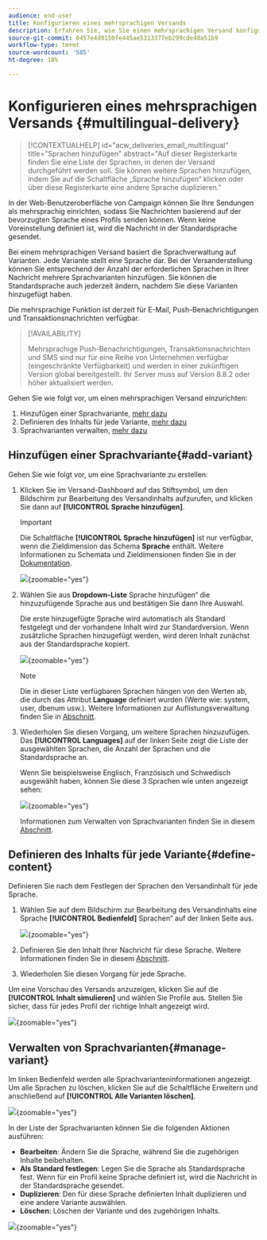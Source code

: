 ```yaml
---
audience: end-user
title: Konfigurieren eines mehrsprachigen Versands
description: Erfahren Sie, wie Sie einen mehrsprachigen Versand konfigurieren
source-git-commit: 0457e4d0150fe445ae5313377eb299cde40a51b9
workflow-type: tm+mt
source-wordcount: '585'
ht-degree: 18%

---
```


# Konfigurieren eines mehrsprachigen Versands {#multilingual-delivery}

>[!CONTEXTUALHELP]
>id="acw_deliveries_email_multilingual"
>title="Sprachen hinzufügen"
>abstract="Auf dieser Registerkarte finden Sie eine Liste der Sprachen, in denen der Versand durchgeführt werden soll. Sie können weitere Sprachen hinzufügen, indem Sie auf die Schaltfläche „Sprache hinzufügen“ klicken oder über diese Registerkarte eine andere Sprache duplizieren."

In der Web-Benutzeroberfläche von Campaign können Sie Ihre Sendungen als mehrsprachig einrichten, sodass Sie Nachrichten basierend auf der bevorzugten Sprache eines Profils senden können. Wenn keine Voreinstellung definiert ist, wird die Nachricht in der Standardsprache gesendet.

Bei einem mehrsprachigen Versand basiert die Sprachverwaltung auf Varianten. Jede Variante stellt eine Sprache dar. Bei der Versanderstellung können Sie entsprechend der Anzahl der erforderlichen Sprachen in Ihrer Nachricht mehrere Sprachvarianten hinzufügen. Sie können die Standardsprache auch jederzeit ändern, nachdem Sie diese Varianten hinzugefügt haben.

Die mehrsprachige Funktion ist derzeit für E-Mail, Push-Benachrichtigungen und Transaktionsnachrichten verfügbar.

>[!AVAILABILITY]
>
>Mehrsprachige Push-Benachrichtigungen, Transaktionsnachrichten und SMS sind nur für eine Reihe von Unternehmen verfügbar (eingeschränkte Verfügbarkeit) und werden in einer zukünftigen Version global bereitgestellt. Ihr Server muss auf Version 8.8.2 oder höher aktualisiert werden.

Gehen Sie wie folgt vor, um einen mehrsprachigen Versand einzurichten:

1. Hinzufügen einer Sprachvariante, [mehr dazu](#add-variant)
1. Definieren des Inhalts für jede Variante, [mehr dazu](#define-content)
1. Sprachvarianten verwalten, [mehr dazu](#manage-variant)

## Hinzufügen einer Sprachvariante{#add-variant}

Gehen Sie wie folgt vor, um eine Sprachvariante zu erstellen:

1. Klicken Sie im Versand-Dashboard auf das Stiftsymbol, um den Bildschirm zur Bearbeitung des Versandinhalts aufzurufen, und klicken Sie dann auf **[!UICONTROL Sprache hinzufügen]**.

   >[!IMPORTANT]
   >
   >Die Schaltfläche **[!UICONTROL Sprache hinzufügen]** ist nur verfügbar, wenn die Zieldimension das Schema **Sprache** enthält. Weitere Informationen zu Schemata und Zieldimensionen finden Sie in der [&#x200B; Dokumentation](../audience/targeting-dimensions.md).

   ![](assets/edit-content_2.png){zoomable="yes"}

1. Wählen Sie aus **Dropdown-Liste** Sprache hinzufügen“ die hinzuzufügende Sprache aus und bestätigen Sie dann Ihre Auswahl.

   Die erste hinzugefügte Sprache wird automatisch als Standard festgelegt und der vorhandene Inhalt wird zur Standardversion. Wenn zusätzliche Sprachen hinzugefügt werden, wird deren Inhalt zunächst aus der Standardsprache kopiert.

   ![](assets/edit-content_3.png){zoomable="yes"}

   >[!NOTE]
   >
   >Die in dieser Liste verfügbaren Sprachen hängen von den Werten ab, die durch das Attribut **Language** definiert wurden (Werte wie: system, user, dbenum usw.). Weitere Informationen zur Auflistungsverwaltung finden Sie in [Abschnitt](../administration/enumerations.md).

1. Wiederholen Sie diesen Vorgang, um weitere Sprachen hinzuzufügen. Das **[!UICONTROL Languages]** auf der linken Seite zeigt die Liste der ausgewählten Sprachen, die Anzahl der Sprachen und die Standardsprache an.

   Wenn Sie beispielsweise Englisch, Französisch und Schwedisch ausgewählt haben, können Sie diese 3 Sprachen wie unten angezeigt sehen:

   ![](assets/edit-content_9.png){zoomable="yes"}

   Informationen zum Verwalten von Sprachvarianten finden Sie in diesem [Abschnitt](#manage-variant).

## Definieren des Inhalts für jede Variante{#define-content}

Definieren Sie nach dem Festlegen der Sprachen den Versandinhalt für jede Sprache.

1. Wählen Sie auf dem Bildschirm zur Bearbeitung des Versandinhalts eine Sprache **[!UICONTROL Bedienfeld]** Sprachen“ auf der linken Seite aus.

   ![](assets/edit-content_11.png){zoomable="yes"}

1. Definieren Sie den Inhalt Ihrer Nachricht für diese Sprache. Weitere Informationen finden Sie in diesem [Abschnitt](../msg/create-deliveries.md).

1. Wiederholen Sie diesen Vorgang für jede Sprache.

<!--
>[!BEGINTABS]

>[!TAB Email delivery]

1. From the delivery content edition screen, choose a language and click the **[!UICONTROL Edit email body]** button. You can also hover over the email preview and select **[!UICONTROL Open email designer]**.

    ![](assets/edit-content_11.png){zoomable="yes"}

1. Define the content of your email for this language. [Read more](../email/get-started-email-designer.md#start-authoring)

1. Repeat this operation for each language.

>[!TAB SMS delivery]

1. From the delivery content edition screen, choose a language.

1. Edit the content of the SMS message for this language. [Read more](../sms/create-sms.md)

    ![](assets/edit-content_11-sms.png){zoomable="yes"}

1. Repeat this operation for each language.

>[!ENDTABS]

-->

Um eine Vorschau des Versands anzuzeigen, klicken Sie auf die **[!UICONTROL Inhalt simulieren]** und wählen Sie Profile aus. Stellen Sie sicher, dass für jedes Profil der richtige Inhalt angezeigt wird.

![](assets/edit-content_5.png){zoomable="yes"}

## Verwalten von Sprachvarianten{#manage-variant}

Im linken Bedienfeld werden alle Sprachvarianteninformationen angezeigt. Um alle Sprachen zu löschen, klicken Sie auf die Schaltfläche Erweitern und anschließend auf **[!UICONTROL Alle Varianten löschen]**.

![](assets/edit-content_13.png){zoomable="yes"}

In der Liste der Sprachvarianten können Sie die folgenden Aktionen ausführen:

* **Bearbeiten**: Ändern Sie die Sprache, während Sie die zugehörigen Inhalte beibehalten.
* **Als Standard festlegen**: Legen Sie die Sprache als Standardsprache fest. Wenn für ein Profil keine Sprache definiert ist, wird die Nachricht in der Standardsprache gesendet.
* **Duplizieren**: Den für diese Sprache definierten Inhalt duplizieren und eine andere Variante auswählen.
* **Löschen**: Löschen der Variante und des zugehörigen Inhalts.

![](assets/edit-content_13-sms.png){zoomable="yes"}

